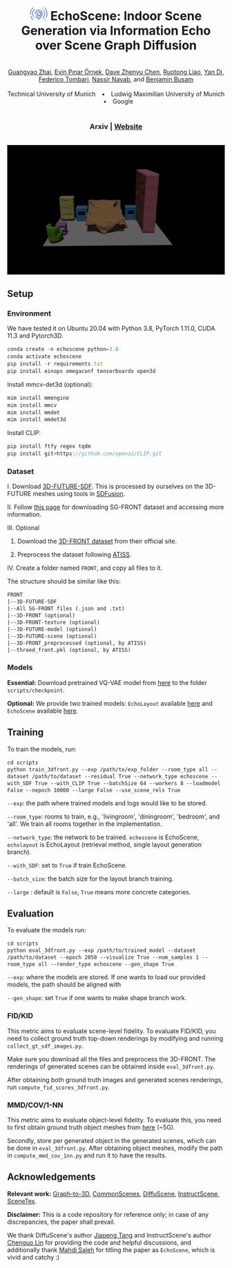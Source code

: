 <div align="center">
<h1><img src="./assets/signal.png" alt="Logo" width="40" height="30"> EchoScene: Indoor Scene Generation via Information Echo over Scene Graph Diffusion</h1>
</div>
<br>
<div align="center">
  <a href="https://ymxlzgy.com/">Guangyao Zhai</a>, <a href="https://evinpinar.github.io/">Evin Pınar Örnek</a>, <a href="https://daveredrum.github.io/">Dave Zhenyu Chen</a>, <a href="https://scholar.google.com/citations?user=XFQv_oYAAAAJ&hl=en">Ruotong Liao</a>, <a href="https://shangbuhuan13.github.io/">Yan Di</a>, <br> <a href="https://federicotombari.github.io/">Federico Tombari</a>, <a href="https://www.cs.cit.tum.de/camp/members/cv-nassir-navab/nassir-navab/">Nassir Navab</a>, and <a href="https://www.cs.cit.tum.de/camp/members/benjamin-busam/">Benjamin Busam</a>
</div>
<br>
<div align="center">
  Technical University of Munich <span style="margin: 0 10px;">•</span> Ludwig Maximilian University of Munich <span style="margin: 0 10px;">•</span> Google
</div>

<br>
<div align="center">
<h3>
  Arxiv | <a href="https://sites.google.com/view/echoscene">Website</a>
</h3>
</div>
<br>
<div align="center">
  <img src="./assets/111.gif" alt="teaser" style="max-width: 100%;">
</div>


## Setup
### Environment
We have tested it on Ubuntu 20.04 with Python 3.8, PyTorch 1.11.0, CUDA 11.3 and Pytorch3D.

```javascript
conda create -n echoscene python=3.8
conda activate echoscene
pip install -r requirements.txt 
pip install einops omegaconf tensorboardx open3d
```

Install mmcv-det3d (optional):

```javascript
mim install mmengine
mim install mmcv
mim install mmdet
mim install mmdet3d
```

Install CLIP:

```javascript
pip install ftfy regex tqdm
pip install git+https://github.com/openai/CLIP.git
```
### Dataset

I. Download [3D-FUTURE-SDF](https://www.campar.in.tum.de/public_datasets/2023_commonscenes_zhai/3D-FUTURE-SDF.zip). This is processed by ourselves on the 3D-FUTURE meshes using tools in [SDFusion](https://github.com/yccyenchicheng/SDFusion).

II. Follow [this page](https://sites.google.com/view/commonscenes/dataset) for downloading SG-FRONT dataset and accessing more information.

III. Optional
1. Download the <a href="https://tianchi.aliyun.com/specials/promotion/alibaba-3d-scene-dataset">3D-FRONT dataset</a> from their official site.

2. Preprocess the dataset following  <a href="https://github.com/nv-tlabs/ATISS#data-preprocessing">ATISS</a>.

IV. Create a folder named `FRONT`, and copy all files to it.

The structure should be similar like this:
```
FRONT
|--3D-FUTURE-SDF
|--All SG-FRONT files (.json and .txt)
|--3D-FRONT (optional)
|--3D-FRONT-texture (optional)
|--3D-FUTURE-model (optional)
|--3D-FUTURE-scene (optional)
|--3D-FRONT_preprocessed (optional, by ATISS)
|--threed_front.pkl (optional, by ATISS)
```
### Models
**Essential:** Download pretrained VQ-VAE model from [here](https://www.campar.in.tum.de/public_datasets/2023_commonscenes_zhai/vqvae_threedfront_best.pth) to the folder `scripts/checkpoint`.

**Optional:** We provide two trained models: `EchoLayout` available [here](https://www.campar.in.tum.de/public_datasets/2024_echoscene/released_layout_model.zip) and `EchoScene` available [here](https://www.campar.in.tum.de/public_datasets/2024_echoscene/released_full_model.zip).

## Training

To train the models, run:

```
cd scripts
python train_3dfront.py --exp /path/to/exp_folder --room_type all --dataset /path/to/dataset --residual True --network_type echoscene --with_SDF True --with_CLIP True --batchSize 64 --workers 8 --loadmodel False --nepoch 10000 --large False --use_scene_rels True
```
`--exp`: the path where trained models and logs would like to be stored.

`--room_type`: rooms to train, e.g., 'livingroom', 'diningroom', 'bedroom', and 'all'. We train all rooms together in the implementation.

`--network_type`: the network to be trained. `echoscene` is EchoScene, `echolayout` is EchoLayout (retrieval method, single layout generation branch).

`--with_SDF`: set to `True` if train EchoScene.

`--batch_size`: the batch size for the layout branch training.

`--large` : default is `False`, `True` means more concrete categories.

## Evaluation

To evaluate the models run:
```
cd scripts
python eval_3dfront.py --exp /path/to/trained_model --dataset /path/to/dataset --epoch 2050 --visualize True --num_samples 1 --room_type all --render_type echoscene --gen_shape True
```
`--exp`: where the models are stored. If one wants to load our provided models, the path should be aligned with 

`--gen_shape`: set `True` if one wants to make shape branch work.

### FID/KID
This metric aims to evaluate scene-level fidelity. To evaluate FID/KID, you need to collect ground truth top-down renderings by modifying and running `collect_gt_sdf_images.py`.

Make sure you download all the files and preprocess the 3D-FRONT. The renderings of generated scenes can be obtained inside `eval_3dfront.py`.

After obtaining both ground truth images and generated scenes renderings, run `compute_fid_scores_3dfront.py`.
### MMD/COV/1-NN
This metric aims to evaluate object-level fidelity. To evaluate this, you need to first obtain ground truth object meshes from [here](https://www.campar.in.tum.de/public_datasets/2023_commonscenes_zhai/gt_fov90_h8_obj_meshes.zip) (~5G). 

Secondly, store per generated object in the generated scenes, which can be done in `eval_3dfront.py`.
After obtaining object meshes, modify the path in `compute_mmd_cov_1nn.py` and run it to have the results.
## Acknowledgements 
**Relevant work:** [Graph-to-3D](https://github.com/he-dhamo/graphto3d), [CommonScenes](https://github.com/ymxlzgy/commonscenes), [DiffuScene](https://github.com/tangjiapeng/DiffuScene), [InstructScene](https://github.com/chenguolin/InstructScene), [SceneTex](https://github.com/daveredrum/SceneTex).

**Disclaimer:** This is a code repository for reference only; in case of any discrepancies, the paper shall prevail. 

We thank DiffuScene's author [Jiapeng Tang](https://tangjiapeng.github.io/) and InstructScene's author [Chenguo Lin](https://chenguolin.github.io/) for providing the code and helpful discussions, and additionally thank [Mahdi Saleh](https://mahdi-slh.github.io/) for titling the paper as `EchoScene`, which is vivid and catchy :)
